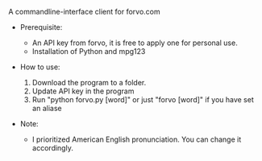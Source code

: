 A commandline-interface client for forvo.com

* Prerequisite:
  - An API key from forvo, it is free to apply one for personal use.
  - Installation of Python and mpg123

* How to use:
  1. Download the program to a folder.
  2. Update API key in the program
  3. Run "python forvo.py [word]" or just "forvo [word]" if you have set an aliase

* Note:
  - I prioritized American English pronunciation. You can change it accordingly.
